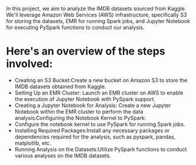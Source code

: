 In this project, we aim to analyze the IMDB datasets sourced from Kaggle. We'll leverage Amazon Web Services (AWS) infrastructure, specifically S3 for storing the datasets, EMR for running Spark jobs, and Jupyter Notebook for executing PySpark functions to conduct our analysis. 
# Here's an overview of the steps involved:

- Creating an S3 Bucket:Create a new bucket on Amazon S3 to store the IMDB datasets obtained from Kaggle.
- Setting Up an EMR Cluster: Launch an EMR cluster on AWS to enable the execution of Jupyter Notebook with PySpark support.
- Creating a Jupyter Notebook for Analysis: Create a new Jupyter Notebook within the EMR cluster to perform the data analysis.Configuring the Notebook Kernel to PySpark:
- Configure the notebook kernel to use PySpark for running Spark jobs.
- Installing Required Packages:Install any necessary packages or dependencies required for the analysis, such as pyspark, pandas, matplotlib, etc.
- Running Analysis on the Datasets:Utilize PySpark functions to conduct various analyses on the IMDB datasets.
